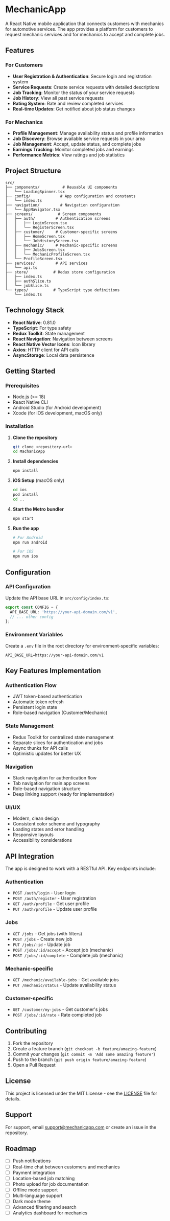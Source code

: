 # MechanicApp

A React Native mobile application that connects customers with mechanics for automotive services. The app provides a platform for customers to request mechanic services and for mechanics to accept and complete jobs.

## Features

### For Customers
- **User Registration & Authentication**: Secure login and registration system
- **Service Requests**: Create service requests with detailed descriptions
- **Job Tracking**: Monitor the status of your service requests
- **Job History**: View all past service requests
- **Rating System**: Rate and review completed services
- **Real-time Updates**: Get notified about job status changes

### For Mechanics
- **Profile Management**: Manage availability status and profile information
- **Job Discovery**: Browse available service requests in your area
- **Job Management**: Accept, update status, and complete jobs
- **Earnings Tracking**: Monitor completed jobs and earnings
- **Performance Metrics**: View ratings and job statistics

## Project Structure

```
src/
├── components/          # Reusable UI components
│   └── LoadingSpinner.tsx
├── config/             # App configuration and constants
│   └── index.ts
├── navigation/         # Navigation configuration
│   └── AppNavigator.tsx
├── screens/           # Screen components
│   ├── auth/         # Authentication screens
│   │   ├── LoginScreen.tsx
│   │   └── RegisterScreen.tsx
│   ├── customer/     # Customer-specific screens
│   │   ├── HomeScreen.tsx
│   │   └── JobHistoryScreen.tsx
│   ├── mechanic/     # Mechanic-specific screens
│   │   ├── JobsScreen.tsx
│   │   └── MechanicProfileScreen.tsx
│   └── ProfileScreen.tsx
├── services/         # API services
│   └── api.ts
├── store/           # Redux store configuration
│   ├── index.ts
│   ├── authSlice.ts
│   └── jobSlice.ts
└── types/           # TypeScript type definitions
    └── index.ts
```

## Technology Stack

- **React Native**: 0.81.0
- **TypeScript**: For type safety
- **Redux Toolkit**: State management
- **React Navigation**: Navigation between screens
- **React Native Vector Icons**: Icon library
- **Axios**: HTTP client for API calls
- **AsyncStorage**: Local data persistence

## Getting Started

### Prerequisites

- Node.js (>= 18)
- React Native CLI
- Android Studio (for Android development)
- Xcode (for iOS development, macOS only)

### Installation

1. **Clone the repository**
   ```bash
   git clone <repository-url>
   cd MachanicApp
   ```

2. **Install dependencies**
   ```bash
   npm install
   ```

3. **iOS Setup** (macOS only)
   ```bash
   cd ios
   pod install
   cd ..
   ```

4. **Start the Metro bundler**
   ```bash
   npm start
   ```

5. **Run the app**
   ```bash
   # For Android
   npm run android
   
   # For iOS
   npm run ios
   ```

## Configuration

### API Configuration

Update the API base URL in `src/config/index.ts`:

```typescript
export const CONFIG = {
  API_BASE_URL: 'https://your-api-domain.com/v1',
  // ... other config
};
```

### Environment Variables

Create a `.env` file in the root directory for environment-specific variables:

```env
API_BASE_URL=https://your-api-domain.com/v1
```

## Key Features Implementation

### Authentication Flow
- JWT token-based authentication
- Automatic token refresh
- Persistent login state
- Role-based navigation (Customer/Mechanic)

### State Management
- Redux Toolkit for centralized state management
- Separate slices for authentication and jobs
- Async thunks for API calls
- Optimistic updates for better UX

### Navigation
- Stack navigation for authentication flow
- Tab navigation for main app screens
- Role-based navigation structure
- Deep linking support (ready for implementation)

### UI/UX
- Modern, clean design
- Consistent color scheme and typography
- Loading states and error handling
- Responsive layouts
- Accessibility considerations

## API Integration

The app is designed to work with a RESTful API. Key endpoints include:

### Authentication
- `POST /auth/login` - User login
- `POST /auth/register` - User registration
- `GET /auth/profile` - Get user profile
- `PUT /auth/profile` - Update user profile

### Jobs
- `GET /jobs` - Get jobs (with filters)
- `POST /jobs` - Create new job
- `PUT /jobs/:id` - Update job
- `POST /jobs/:id/accept` - Accept job (mechanic)
- `POST /jobs/:id/complete` - Complete job (mechanic)

### Mechanic-specific
- `GET /mechanic/available-jobs` - Get available jobs
- `PUT /mechanic/status` - Update availability status

### Customer-specific
- `GET /customer/my-jobs` - Get customer's jobs
- `POST /jobs/:id/rate` - Rate completed job

## Contributing

1. Fork the repository
2. Create a feature branch (`git checkout -b feature/amazing-feature`)
3. Commit your changes (`git commit -m 'Add some amazing feature'`)
4. Push to the branch (`git push origin feature/amazing-feature`)
5. Open a Pull Request

## License

This project is licensed under the MIT License - see the [LICENSE](LICENSE) file for details.

## Support

For support, email support@mechanicapp.com or create an issue in the repository.

## Roadmap

- [ ] Push notifications
- [ ] Real-time chat between customers and mechanics
- [ ] Payment integration
- [ ] Location-based job matching
- [ ] Photo upload for job documentation
- [ ] Offline mode support
- [ ] Multi-language support
- [ ] Dark mode theme
- [ ] Advanced filtering and search
- [ ] Analytics dashboard for mechanics
